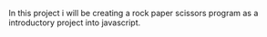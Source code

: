In this project i will be creating a rock paper scissors program as a introductory project into javascript.
